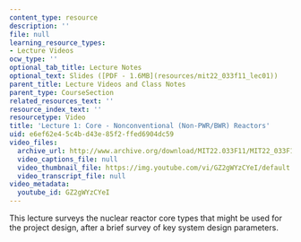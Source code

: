 ```yaml
---
content_type: resource
description: ''
file: null
learning_resource_types:
- Lecture Videos
ocw_type: ''
optional_tab_title: Lecture Notes
optional_text: Slides ([PDF - 1.6MB](resources/mit22_033f11_lec01))
parent_title: Lecture Videos and Class Notes
parent_type: CourseSection
related_resources_text: ''
resource_index_text: ''
resourcetype: Video
title: 'Lecture 1: Core - Nonconventional (Non-PWR/BWR) Reactors'
uid: e6ef62e4-5c4b-d43e-85f2-ffed6904dc59
video_files:
  archive_url: http://www.archive.org/download/MIT22.033F11/MIT22_033F11_lec01_300k.mp4
  video_captions_file: null
  video_thumbnail_file: https://img.youtube.com/vi/GZ2gWYzCYeI/default.jpg
  video_transcript_file: null
video_metadata:
  youtube_id: GZ2gWYzCYeI
---
```


This lecture surveys the nuclear reactor core types that might be used for the project design, after a brief survey of key system design parameters.